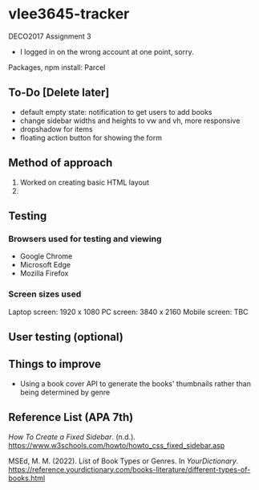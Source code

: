 # vlee3645-tracker
DECO2017 Assignment 3
* I logged in on the wrong account at one point, sorry.

Packages, npm install: Parcel

## To-Do [Delete later]
- default empty state: notification to get users to add books
- change sidebar widths and heights to vw and vh, more responsive
- dropshadow for items
- floating action button for showing the form

## Method of approach
1. Worked on creating basic HTML layout
2. 

## Testing
### Browsers used for testing and viewing
- Google Chrome
- Microsoft Edge
- Mozilla Firefox

### Screen sizes used
Laptop screen: 1920 x 1080
PC screen: 3840 x 2160
Mobile screen: TBC

## User testing (optional)

## Things to improve
- Using a book cover API to generate the books' thumbnails rather than being determined by genre

## Reference List (APA 7th)

_How To Create a Fixed Sidebar_. (n.d.). https://www.w3schools.com/howto/howto_css_fixed_sidebar.asp

MSEd, M. M. (2022). List of Book Types or Genres. In _YourDictionary_. https://reference.yourdictionary.com/books-literature/different-types-of-books.html